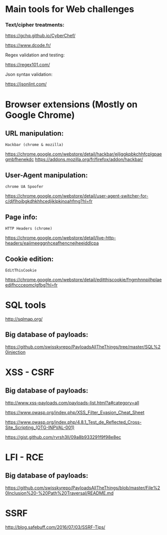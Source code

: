 # Main tools for Web challenges

	
### Text/cipher treatments:

  https://gchq.github.io/CyberChef/
  
  https://www.dcode.fr/
  
  Regex validation and testing:
  
  https://regex101.com/
  
  Json syntax validation:
  
  https://jsonlint.com/
  
  
  
  
  
	

# Browser extensions (Mostly on Google Chrome)
  
## URL manipulation:
  
    Hackbar (chrome & mozilla)
   
   https://chrome.google.com/webstore/detail/hackbar/ejljggkpbkchhfcplgpaegmbfhenekdc
   https://addons.mozilla.org/fr/firefox/addon/hackbar/
  
## User-Agent manipulation:
  
    chrome UA Spoofer
   
   https://chrome.google.com/webstore/detail/user-agent-switcher-for-c/djflhoibgkdhkhhcedjiklpkjnoahfmg?hl=fr
   
## Page info:
  
    HTTP Headers (chrome)
   
   https://chrome.google.com/webstore/detail/live-http-headers/eaiimeeggnhceafhencnejheejddlcpa
   
## Cookie edition:
  
    EditThisCookie
   
   https://chrome.google.com/webstore/detail/editthiscookie/fngmhnnpilhplaeedifhccceomclgfbg?hl=fr
  


# SQL tools

  http://sqlmap.org/
  
 ## Big database of payloads:
 
   https://github.com/swisskyrepo/PayloadsAllTheThings/tree/master/SQL%20injection
  
  
# XSS - CSRF

 ## Big database of payloads:
  
   http://www.xss-payloads.com/payloads-list.html?a#category=all
    
   https://www.owasp.org/index.php/XSS_Filter_Evasion_Cheat_Sheet
   
   https://www.owasp.org/index.php/4.8.1_Test_de_Reflected_Cross-Site_Scripting_(OTG-INPVAL-001)
    
   https://gist.github.com/rvrsh3ll/09a8b933291f9f98e8ec
   
# LFI - RCE

## Big database of payloads:

   https://github.com/swisskyrepo/PayloadsAllTheThings/blob/master/File%20Inclusion%20-%20Path%20Traversal/README.md
   
# SSRF

   http://blog.safebuff.com/2016/07/03/SSRF-Tips/ 
    
